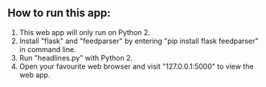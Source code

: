 ## How to run this app: 
1. This web app will only run on Python 2.  
2. Install "flask" and "feedparser" by entering "pip install flask feedparser" in command line.  
3. Run "headlines.py" with Python 2.  
4. Open your favourite web browser and visit "127.0.0.1:5000" to view the web app.
